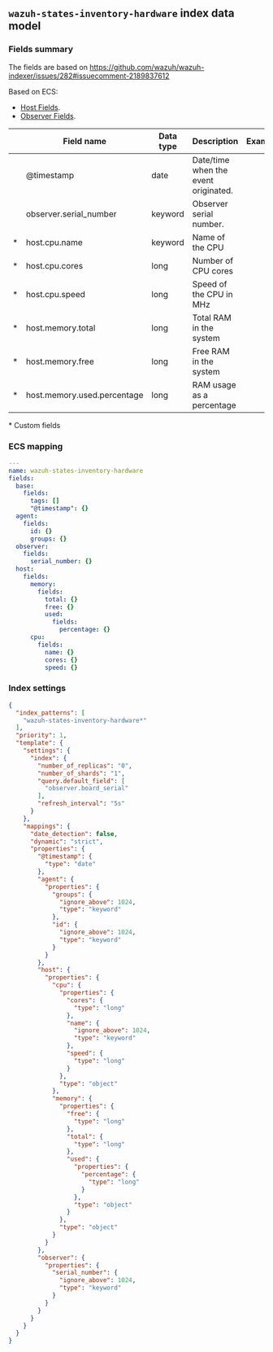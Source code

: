 ## `wazuh-states-inventory-hardware` index data model

### Fields summary

The fields are based on https://github.com/wazuh/wazuh-indexer/issues/282#issuecomment-2189837612

Based on ECS:

-   [Host Fields](https://www.elastic.co/guide/en/ecs/current/ecs-host.html).
-   [Observer Fields](https://www.elastic.co/guide/en/ecs/current/ecs-observer.html).

|     | Field name                  | Data type | Description                          | Example |
| --- | --------------------------- | --------- | ------------------------------------ | ------- |
|     | @timestamp                  | date      | Date/time when the event originated. |         |
|     | observer.serial_number      | keyword   | Observer serial number.              |         |
| *   | host.cpu.name               | keyword   | Name of the CPU                      |         |
| *   | host.cpu.cores              | long      | Number of CPU cores                  |         |
| *   | host.cpu.speed              | long      | Speed of the CPU in MHz              |         |
| *   | host.memory.total           | long      | Total RAM in the system              |         |
| *   | host.memory.free            | long      | Free RAM in the system               |         |
| *   | host.memory.used.percentage | long      | RAM usage as a percentage            |         |

\* Custom fields

### ECS mapping

```yml
---
name: wazuh-states-inventory-hardware
fields:
  base:
    fields:
      tags: []
      "@timestamp": {}
  agent:
    fields:
      id: {}
      groups: {}
  observer:
    fields:
      serial_number: {}
  host:
    fields:
      memory:
        fields:
          total: {}
          free: {}
          used:
            fields:
              percentage: {}
      cpu:
        fields:
          name: {}
          cores: {}
          speed: {}
```

### Index settings

```json
{
  "index_patterns": [
    "wazuh-states-inventory-hardware*"
  ],
  "priority": 1,
  "template": {
    "settings": {
      "index": {
        "number_of_replicas": "0",
        "number_of_shards": "1",
        "query.default_field": [
          "observer.board_serial"
        ],
        "refresh_interval": "5s"
      }
    },
    "mappings": {
      "date_detection": false,
      "dynamic": "strict",
      "properties": {
        "@timestamp": {
          "type": "date"
        },
        "agent": {
          "properties": {
            "groups": {
              "ignore_above": 1024,
              "type": "keyword"
            },
            "id": {
              "ignore_above": 1024,
              "type": "keyword"
            }
          }
        },
        "host": {
          "properties": {
            "cpu": {
              "properties": {
                "cores": {
                  "type": "long"
                },
                "name": {
                  "ignore_above": 1024,
                  "type": "keyword"
                },
                "speed": {
                  "type": "long"
                }
              },
              "type": "object"
            },
            "memory": {
              "properties": {
                "free": {
                  "type": "long"
                },
                "total": {
                  "type": "long"
                },
                "used": {
                  "properties": {
                    "percentage": {
                      "type": "long"
                    }
                  },
                  "type": "object"
                }
              },
              "type": "object"
            }
          }
        },
        "observer": {
          "properties": {
            "serial_number": {
              "ignore_above": 1024,
              "type": "keyword"
            }
          }
        }
      }
    }
  }
}

```
